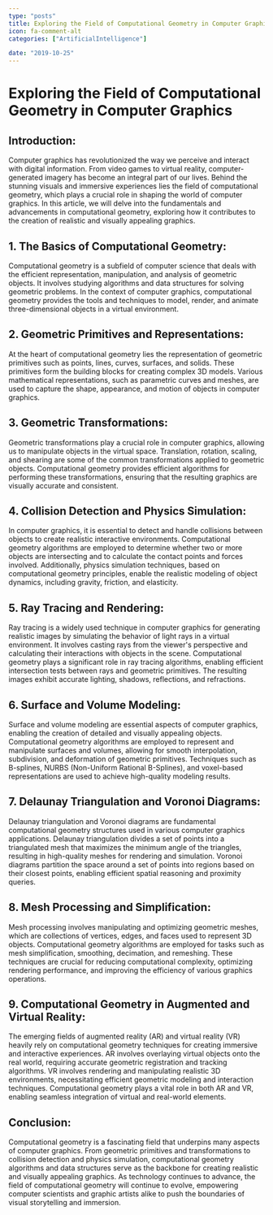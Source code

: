 ```yaml
---
type: "posts"
title: Exploring the Field of Computational Geometry in Computer Graphics
icon: fa-comment-alt
categories: ["ArtificialIntelligence"]

date: "2019-10-25"
---
```




# Exploring the Field of Computational Geometry in Computer Graphics

## Introduction:
Computer graphics has revolutionized the way we perceive and interact with digital information. From video games to virtual reality, computer-generated imagery has become an integral part of our lives. Behind the stunning visuals and immersive experiences lies the field of computational geometry, which plays a crucial role in shaping the world of computer graphics. In this article, we will delve into the fundamentals and advancements in computational geometry, exploring how it contributes to the creation of realistic and visually appealing graphics.

## 1. The Basics of Computational Geometry:
Computational geometry is a subfield of computer science that deals with the efficient representation, manipulation, and analysis of geometric objects. It involves studying algorithms and data structures for solving geometric problems. In the context of computer graphics, computational geometry provides the tools and techniques to model, render, and animate three-dimensional objects in a virtual environment.

## 2. Geometric Primitives and Representations:
At the heart of computational geometry lies the representation of geometric primitives such as points, lines, curves, surfaces, and solids. These primitives form the building blocks for creating complex 3D models. Various mathematical representations, such as parametric curves and meshes, are used to capture the shape, appearance, and motion of objects in computer graphics.

## 3. Geometric Transformations:
Geometric transformations play a crucial role in computer graphics, allowing us to manipulate objects in the virtual space. Translation, rotation, scaling, and shearing are some of the common transformations applied to geometric objects. Computational geometry provides efficient algorithms for performing these transformations, ensuring that the resulting graphics are visually accurate and consistent.

## 4. Collision Detection and Physics Simulation:
In computer graphics, it is essential to detect and handle collisions between objects to create realistic interactive environments. Computational geometry algorithms are employed to determine whether two or more objects are intersecting and to calculate the contact points and forces involved. Additionally, physics simulation techniques, based on computational geometry principles, enable the realistic modeling of object dynamics, including gravity, friction, and elasticity.

## 5. Ray Tracing and Rendering:
Ray tracing is a widely used technique in computer graphics for generating realistic images by simulating the behavior of light rays in a virtual environment. It involves casting rays from the viewer's perspective and calculating their interactions with objects in the scene. Computational geometry plays a significant role in ray tracing algorithms, enabling efficient intersection tests between rays and geometric primitives. The resulting images exhibit accurate lighting, shadows, reflections, and refractions.

## 6. Surface and Volume Modeling:
Surface and volume modeling are essential aspects of computer graphics, enabling the creation of detailed and visually appealing objects. Computational geometry algorithms are employed to represent and manipulate surfaces and volumes, allowing for smooth interpolation, subdivision, and deformation of geometric primitives. Techniques such as B-splines, NURBS (Non-Uniform Rational B-Splines), and voxel-based representations are used to achieve high-quality modeling results.

## 7. Delaunay Triangulation and Voronoi Diagrams:
Delaunay triangulation and Voronoi diagrams are fundamental computational geometry structures used in various computer graphics applications. Delaunay triangulation divides a set of points into a triangulated mesh that maximizes the minimum angle of the triangles, resulting in high-quality meshes for rendering and simulation. Voronoi diagrams partition the space around a set of points into regions based on their closest points, enabling efficient spatial reasoning and proximity queries.

## 8. Mesh Processing and Simplification:
Mesh processing involves manipulating and optimizing geometric meshes, which are collections of vertices, edges, and faces used to represent 3D objects. Computational geometry algorithms are employed for tasks such as mesh simplification, smoothing, decimation, and remeshing. These techniques are crucial for reducing computational complexity, optimizing rendering performance, and improving the efficiency of various graphics operations.

## 9. Computational Geometry in Augmented and Virtual Reality:
The emerging fields of augmented reality (AR) and virtual reality (VR) heavily rely on computational geometry techniques for creating immersive and interactive experiences. AR involves overlaying virtual objects onto the real world, requiring accurate geometric registration and tracking algorithms. VR involves rendering and manipulating realistic 3D environments, necessitating efficient geometric modeling and interaction techniques. Computational geometry plays a vital role in both AR and VR, enabling seamless integration of virtual and real-world elements.

## Conclusion:
Computational geometry is a fascinating field that underpins many aspects of computer graphics. From geometric primitives and transformations to collision detection and physics simulation, computational geometry algorithms and data structures serve as the backbone for creating realistic and visually appealing graphics. As technology continues to advance, the field of computational geometry will continue to evolve, empowering computer scientists and graphic artists alike to push the boundaries of visual storytelling and immersion.